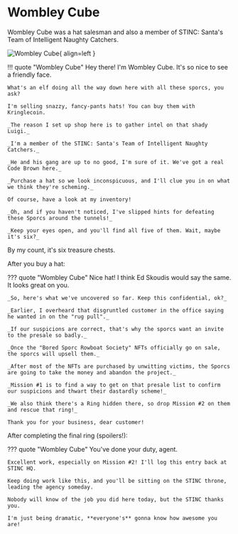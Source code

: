 # Wombley Cube

Wombley Cube was a hat salesman and also a member of STINC: Santa's Team of Intelligent Naughty Catchers.

![Wombley Cube](/img/burning/wombleycube.png){ align=left }

!!! quote "Wombley Cube"
	Hey there! I'm Wombley Cube. It's so nice to see a friendly face.

	What's an elf doing all the way down here with all these sporcs, you ask?

	I'm selling snazzy, fancy-pants hats! You can buy them with Kringlecoin.

	_The reason I set up shop here is to gather intel on that shady Luigi._

	_I'm a member of the STINC: Santa's Team of Intelligent Naughty Catchers._

	_He and his gang are up to no good, I'm sure of it. We've got a real Code Brown here._

	_Purchase a hat so we look inconspicuous, and I'll clue you in on what we think they're scheming._

	Of course, have a look at my inventory!

	_Oh, and if you haven't noticed, I've slipped hints for defeating these Sporcs around the tunnels!_

	_Keep your eyes open, and you'll find all five of them. Wait, maybe it's six?_

By my count, it's six treasure chests.

After you buy a hat:

??? quote "Wombley Cube"
	Nice hat! I think Ed Skoudis would say the same. It looks great on you.

	_So, here's what we've uncovered so far. Keep this confidential, ok?_

	_Earlier, I overheard that disgruntled customer in the office saying he wanted in on the "rug pull"._

	_If our suspicions are correct, that's why the sporcs want an invite to the presale so badly._

	_Once the "Bored Sporc Rowboat Society" NFTs officially go on sale, the sporcs will upsell them._

	_After most of the NFTs are purchased by unwitting victims, the Sporcs are going to take the money and abandon the project._

	_Mission #1 is to find a way to get on that presale list to confirm our suspicions and thwart their dastardly scheme!_

	_We also think there's a Ring hidden there, so drop Mission #2 on them and rescue that ring!_

	Thank you for your business, dear customer!

After completing the final ring (spoilers!):

??? quote "Wombley Cube"
	You've done your duty, agent.

	Excellent work, especially on Mission #2! I'll log this entry back at STINC HQ.

	Keep doing work like this, and you'll be sitting on the STINC throne, leading the agency someday.

	Nobody will know of the job you did here today, but the STINC thanks you.

	I'm just being dramatic, **everyone's** gonna know how awesome you are!